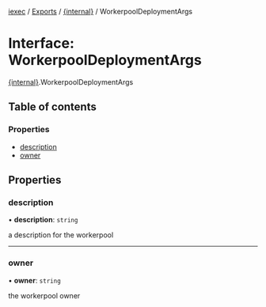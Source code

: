 [iexec](../README.md) / [Exports](../modules.md) / [{internal}](../modules/internal_.md) / WorkerpoolDeploymentArgs

# Interface: WorkerpoolDeploymentArgs

[{internal}](../modules/internal_.md).WorkerpoolDeploymentArgs

## Table of contents

### Properties

- [description](internal_.WorkerpoolDeploymentArgs.md#description)
- [owner](internal_.WorkerpoolDeploymentArgs.md#owner)

## Properties

### description

• **description**: `string`

a description for the workerpool

___

### owner

• **owner**: `string`

the workerpool owner
